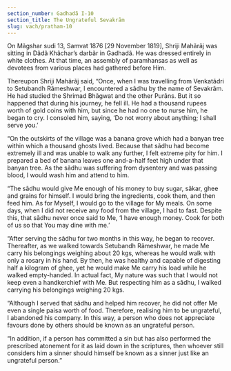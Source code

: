 ```yaml
---
section_number: Gadhadã I-10 
section_title: The Ungrateful Sevakrãm
slug: vach/pratham-10
---
```

On Mãgshar sudi 13, Samvat 1876 [29 November 1819], Shriji  Mahãrãj was sitting in Dãdã Khãchar’s darbãr in Gadhadã. He was  dressed entirely in white clothes. At that time, an assembly of paramhansas as well as devotees from various places had gathered  before Him.

Thereupon Shriji Mahãrãj said, “Once, when I was travelling  from Venkatãdri to Setubandh Rãmeshwar, I encountered a sãdhu by  the name of Sevakrãm. He had studied the Shrimad Bhãgwat and  the other Purãns. But it so happened that during his journey, he fell  ill. He had a thousand rupees worth of gold coins with him, but since  he had no one to nurse him, he began to cry. I consoled him, saying,  ‘Do not worry about anything; I shall serve you.’

“On the outskirts of the village was a banana grove which had a  banyan tree within which a thousand ghosts lived. Because that  sãdhu had become extremely ill and was unable to walk any further,  I felt extreme pity for him. I prepared a bed of banana leaves one and-a-half feet high under that banyan tree. As the sãdhu was  suffering from dysentery and was passing blood, I would wash him  and attend to him.

“The sãdhu would give Me enough of his money to buy sugar,  sãkar, ghee and grains for himself. I would bring the ingredients,  cook them, and then feed him. As for Myself, I would go to the village for My meals. On some days, when I did not receive any food  from the village, I had to fast. Despite this, that sãdhu never once  said to Me, ‘I have enough money. Cook for both of us so that You  may dine with me.’

“After serving the sãdhu for two months in this way, he began to  recover. Thereafter, as we walked towards Setubandh Rãmeshwar,  he made Me carry his belongings weighing about 20 kgs, whereas he  would walk with only a rosary in his hand. By then, he was healthy  and capable of digesting half a kilogram of ghee, yet he would make  Me carry his load while he walked empty-handed. In actual fact, My  nature was such that I would not keep even a handkerchief with Me.  But respecting him as a sãdhu, I walked carrying his belongings  weighing 20 kgs.

“Although I served that sãdhu and helped him recover, he did  not offer Me even a single paisa worth of food. Therefore, realising  him to be ungrateful, I abandoned his company. In this way, a person who does not appreciate favours done by others should be known as an ungrateful person.

“In addition, if a person has committed a sin but has also performed the prescribed atonement for it as laid down in the scriptures, then whoever still considers him a sinner should himself  be known as a sinner just like an ungrateful person.”

